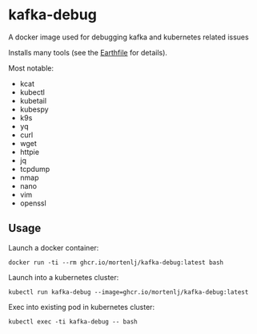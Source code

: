 # kafka-debug
A docker image used for debugging kafka and kubernetes related issues

Installs many tools (see the [Earthfile](./Earthfile) for details).

Most notable:
- kcat
- kubectl
- kubetail
- kubespy
- k9s
- yq
- curl
- wget
- httpie
- jq
- tcpdump
- nmap
- nano
- vim
- openssl

## Usage

Launch a docker container:

`docker run -ti --rm ghcr.io/mortenlj/kafka-debug:latest bash`

Launch into a kubernetes cluster:

`kubectl run kafka-debug --image=ghcr.io/mortenlj/kafka-debug:latest`

Exec into existing pod in kubernetes cluster:

`kubectl exec -ti kafka-debug -- bash`
